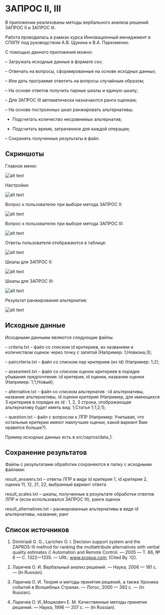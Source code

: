 # ЗАПРОС II, III

В приложении реализованы методы вербального анализа решений ЗАПРОС II и ЗАПРОС III.

Работа проводилась в рамках курса Инновационный менеджмент в СПбПУ под руководством А.В. Щукина и В.А. Пархоменко.

С помощью данного приложения можно:

– Загружать исходные данные в формате csv;

– Отвечать на вопросы, сформированные на основе исходных данных;

– Или дать программе ответить на вопросы случайным образом;

– На основе ответов получить парные шкалы и единую шкалу;

– Для ЗАПРОС III автоматически назначаются ранги оценкам;

– На основе построенных шкал ранжировать альтернативы;

- Подсчитать количество несравнимых альтернатив;

- Подсчитать время, затраченное для каждой операции;

– Сохранять полученные результаты в файл.

## Скриншоты

Главное меню:

![alt text](src/zapros/screenshot/main_menu.png "Главное меню")

Настройки:

![alt text](src/zapros/screenshot/settings.png "")

Вопрос к пользователю при выборе метода ЗАПРОС II:

![alt text](src/zapros/screenshot/question2.png "")

Вопрос к пользователю при выборе метода ЗАПРОС III:

![alt text](src/zapros/screenshot/question2.png "")

Ответы пользователя отображаются в таблице:

![alt text](src/zapros/screenshot/answers.png "")

Шкалы для ЗАПРОС II:

![alt text](src/zapros/screenshot/scale2.png "")

Шкалы для ЗАПРОС III:

![alt text](src/zapros/screenshot/scale3.png "")

Результат ранжирования альтернатив:

![alt text](src/zapros/screenshot/alternative.png "")


## Исходные данные

Исходными данными являются следующие файлы:

– criteria.txt – файл со списком id критериев, их названием и количеством оценок через точку с
запятой (Например: 1;Новизна;3);

– paircriteria.txt – файл со списком пар критериев (их id) (Например: 1;2);

– assesment.txt – файл со списком оценок критериев в порядке убывания
предпочтения :id критерия, id оценки, название оценки (Например: 1;1;Новый);

– alternative.txt – файл со списком альтернатив : id альтернативы, название
альтернативы, id оценки критерия (Например, для имеющихся 3 критериев
в порядке их id : 1, 2, 3 строка, отображающая альтернативу будет иметь
вид: 1;Статья 1;1;2;1);

– question.txt – файл с вопросом к ЛПР (Например: Учитывая, что остальные
критерии имеют наилучшие оценки, какой вариант Вам нравится больше?).

Пример исходных данных есть в src/zapros/data_1.

## Сохранение результатов

Файлы с результатами обработки сохраняются в папку с исходными файлами:

result_answers.txt – ответы ЛПР в виде id критерия 1, id критерия 2, оценка 11, 12, 21, 22, выбранный вариант ответа

result_scales.txt – шкалы, полученные в результате обработки ответов ЛПР и (если использовался ЗАПРОС III), ранги оценок

result_alternatives.txt – ранжированные альтернативы в виде id альтернативы, название, ранг

## Список источников

1. Dimitriadi G. G., Larichev O. I. Decision support system and the ZAPROS-III
method for ranking the multiattribute alternatives with verbal quality estimates //
Automation and Remote Control. — 2005 — Т. 66, № 8 — С. 1322—1335. —
URL: www.scopus.com; (Cited By :12).

2. Ларичев О. И. Вербальный анализ решений. — Наука, 2006 — 181 с. — (In
Russian).

3. Ларичев О. И. Теория и методы принятия решений, а также Хроника событий
в Волшебных Странах. — Логос, 2000 — 392 с. — (In Russian).

4. Ларичев О. И.,Мошкович Е. М. Качественные методы принятия решений. —
Наука, 1996 — 207 с. — (In Russian).
